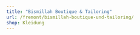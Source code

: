 ```yaml
---
title: "Bismillah Boutique & Tailoring"
url: /fremont/bismillah-boutique-und-tailoring/
shop: Kleidung
---
```

